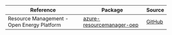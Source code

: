 | Reference | Package | Source |
|---|---|---|
|Resource Management - Open Energy Platform|[azure-resourcemanager-oep](https://repo1.maven.org/maven2/com/azure/resourcemanager/azure-resourcemanager-oep)|[GitHub](https://github.com/Azure/azure-sdk-for-java/blob/main/sdk/oep/azure-resourcemanager-oep)|
